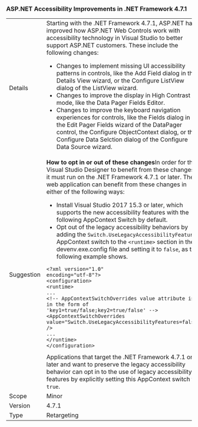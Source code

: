 ### ASP.NET Accessibility Improvements in .NET Framework 4.7.1

|   |   |
|---|---|
|Details|Starting with the .NET Framework 4.7.1, ASP.NET has improved how ASP.NET Web Controls work with accessibility technology in Visual Studio to better support ASP.NET customers.  These include the following changes:<ul><li>Changes to implement missing UI accessibility patterns in controls, like the Add Field dialog in the Details View wizard, or the Configure ListView dialog of the ListView wizard.</li><li>Changes to improve the display in High Contrast mode, like the Data Pager Fields Editor.</li><li>Changes to improve the keyboard navigation experiences for controls, like the Fields dialog in the Edit Pager Fields wizard of the DataPager control, the Configure ObjectContext dialog, or the Configure Data Selction dialog of the Configure Data Source wizard.</li></ul>|
|Suggestion|<strong>How to opt in or out of these changes</strong>In order for the Visual Studio Designer to benefit from these changes, it must run on the .NET Framework 4.7.1 or later. The web application can benefit from these changes in either of the following ways:<ul><li>Install Visual Studio 2017 15.3 or later, which supports the new accessibility features with the following AppContext Switch by default.</li><li>Opt out of the legacy accessibility behaviors by adding the <code>Switch.UseLegacyAccessibilityFeatures</code> AppContext switch to the <code>&lt;runtime&gt;</code> section in the devenv.exe.config file and setting it to <code>false</code>, as the following example shows.</li></ul><pre><code class="lang-xml">&lt;?xml version=&quot;1.0&quot; encoding=&quot;utf-8&quot;?&gt;&#13;&#10;&lt;configuration&gt;&#13;&#10;&lt;runtime&gt;&#13;&#10;...&#13;&#10;&lt;!-- AppContextSwitchOverrides value attribute is in the form of &#39;key1=true/false;key2=true/false&#39;  --&gt;&#13;&#10;&lt;AppContextSwitchOverrides value=&quot;Switch.UseLegacyAccessibilityFeatures=false&quot; /&gt;&#13;&#10;...&#13;&#10;&lt;/runtime&gt;&#13;&#10;&lt;/configuration&gt;&#13;&#10;</code></pre>Applications that target the .NET Framework 4.7.1 or later and want to preserve the legacy accessibility behavior can opt in to the use of legacy accessibility features by explicitly setting this AppContext switch to <code>true</code>.|
|Scope|Minor|
|Version|4.7.1|
|Type|Retargeting|

